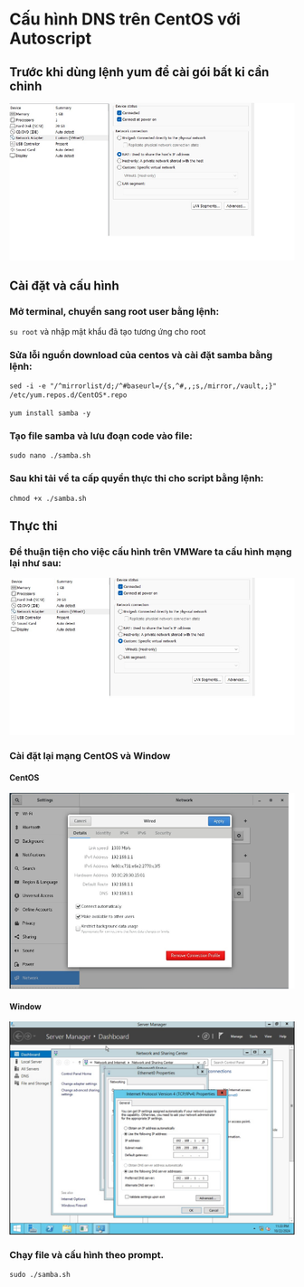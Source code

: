 # Cấu hình DNS trên CentOS với Autoscript    

## Trước khi dùng lệnh yum để cài gói bất ki cần chỉnh
![alt text](Cat-Chan.jpg)

## Cài đặt và cấu hình

### Mở terminal, chuyển sang root user bằng lệnh:    
`su root` và nhập mật khẩu đã tạo tương ứng cho root    

### Sửa lỗi nguồn download của centos và cài đặt samba bằng lệnh:        
```
sed -i -e "/^mirrorlist/d;/^#baseurl=/{s,^#,,;s,/mirror,/vault,;}" /etc/yum.repos.d/CentOS*.repo    

yum install samba -y
```
### Tạo file samba và lưu đoạn code vào file:   
```
sudo nano ./samba.sh
```
### Sau khi tải về ta cấp quyền thực thi cho script bằng lệnh:
```
chmod +x ./samba.sh
```

## Thực thi    
### Để thuận tiện cho việc cấu hình trên VMWare ta cấu hình mạng lại như sau:
![alt text](vm.jpg)
### Cài đặt lại mạng CentOS và Window
#### CentOS
![alt text](Cen.jpg)
#### Window
![alt text](Win.jpg)
### Chạy file và cấu hình theo prompt.
```
sudo ./samba.sh
